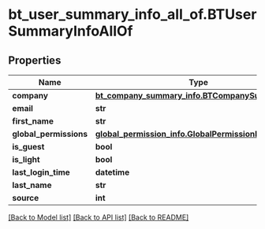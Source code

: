 # bt_user_summary_info_all_of.BTUserSummaryInfoAllOf

## Properties
Name | Type | Description | Notes
------------ | ------------- | ------------- | -------------
**company** | [**bt_company_summary_info.BTCompanySummaryInfo**](BTCompanySummaryInfo.md) |  | [optional] 
**email** | **str** |  | [optional] 
**first_name** | **str** |  | [optional] 
**global_permissions** | [**global_permission_info.GlobalPermissionInfo**](GlobalPermissionInfo.md) |  | [optional] 
**is_guest** | **bool** |  | [optional] 
**is_light** | **bool** |  | [optional] 
**last_login_time** | **datetime** |  | [optional] 
**last_name** | **str** |  | [optional] 
**source** | **int** |  | [optional] 

[[Back to Model list]](../README.md#documentation-for-models) [[Back to API list]](../README.md#documentation-for-api-endpoints) [[Back to README]](../README.md)


